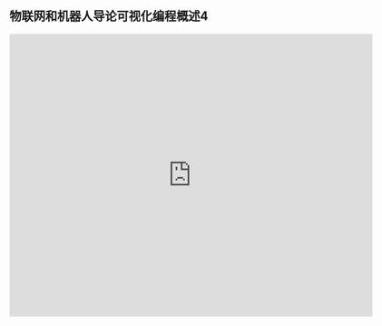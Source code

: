 ## 物联网和机器人导论可视化编程概述4

<iframe frameborder="0" width="640" height="498" src="https://v.qq.com/iframe/player.html?vid=h0314rxumy5&tiny=0&auto=0" allowfullscreen></iframe>